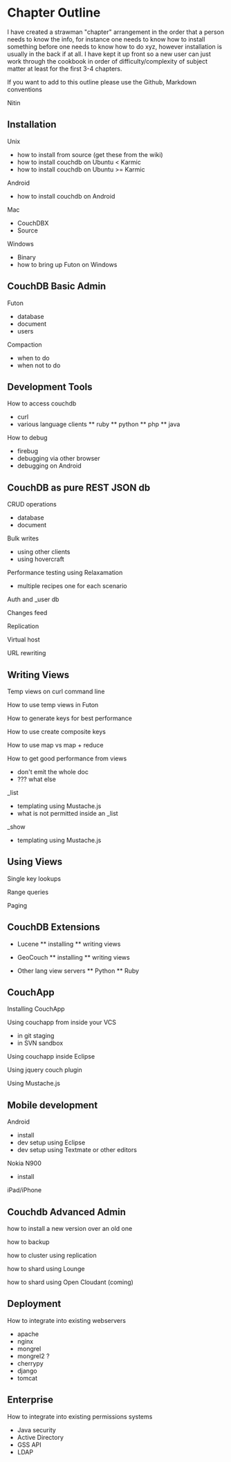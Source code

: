 Chapter Outline
===============

I have created a strawman "chapter" arrangement in the order that a person needs to know the info, for instance one needs to know how to install something before one needs to know how to do xyz, however installation is usually in the back if at all.  I have kept it up front so a new user can just work through the cookbook in order of difficulty/complexity of subject matter at least for the first 3-4 chapters.

If you want to add to this outline please use the Github, Markdown conventions

Nitin 

Installation
------------

Unix

*  how to install from source (get these from the wiki)
*  how to install couchdb on Ubuntu < Karmic
*  how to install couchdb on Ubuntu >= Karmic

Android

*  how to install couchdb on Android

Mac

*  CouchDBX
*  Source

Windows

*  Binary
  *  how to bring up Futon on Windows

CouchDB Basic Admin
-------------------

Futon

*  database
*  document
*  users

Compaction

*  when to do
*  when not to do

Development Tools
-----------------

How to access couchdb

*  curl
*  various language clients
** ruby
** python
** php
** java

How to debug

*  firebug
*  debugging via other browser
*  debugging on Android

CouchDB as pure REST JSON db
----------------------------

CRUD operations

*  database
*  document

Bulk writes

*  using other clients
*  using hovercraft

Performance testing using Relaxamation

*  multiple recipes one for each scenario

Auth and _user db

Changes feed 

Replication

Virtual host

URL rewriting

Writing Views
-------------

Temp views on curl command line

How to use temp views in Futon

How to generate keys for best performance

How to use create composite keys

How to use map vs map + reduce

How to get good performance from views

*  don't emit the whole doc
*  ??? what else

_list

*  templating using Mustache.js
*  what is not permitted inside an _list

_show

*  templating using Mustache.js

Using Views
-----------

Single key lookups

Range queries

Paging

CouchDB Extensions
------------------

*  Lucene
** installing
** writing views

*  GeoCouch
** installing
** writing views

*  Other lang view servers
** Python
** Ruby

CouchApp
--------

Installing CouchApp

Using couchapp from inside your VCS 
*  in git staging
*  in SVN sandbox

Using couchapp inside Eclipse

Using jquery couch plugin

Using Mustache.js

Mobile development
------------------

Android
*  install
*  dev setup using Eclipse
*  dev setup using Textmate or other editors

Nokia N900
*  install

iPad/iPhone


Couchdb Advanced Admin
----------------------

how to install a new version over an old one

how to backup

how to cluster using replication

how to shard using Lounge

how to shard using Open Cloudant (coming)


Deployment
----------

How to integrate into existing webservers
*  apache
*  nginx
*  mongrel
*  mongrel2 ?
*  cherrypy
*  django
*  tomcat

Enterprise
----------

How to integrate into existing permissions systems
*  Java security
*  Active Directory
*  GSS API 
*  LDAP
